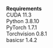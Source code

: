 **Requirements**  
      CUDA 11.3  
      Python 3.8.10  
      PyTorch 1.7.1  
      Torchvision 0.8.1  
      basicsr 1.4.2  
